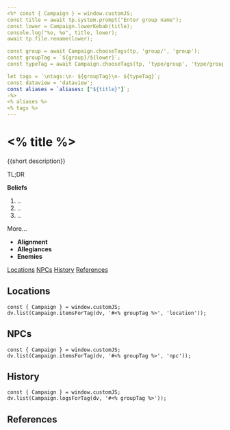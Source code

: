 ```yaml
---
<%* const { Campaign } = window.customJS;
const title = await tp.system.prompt("Enter group name");
const lower = Campaign.lowerKebab(title);
console.log("%o, %o", title, lower);
await tp.file.rename(lower);

const group = await Campaign.chooseTags(tp, 'group/', 'group');
const groupTag = `${group}/${lower}`;
const typeTag = await Campaign.chooseTags(tp, 'type/group', 'type/group');

let tags = `\ntags:\n- ${groupTag}\n- ${typeTag}`;
const dataview = 'dataview';
const aliases = `aliases: ["${title}"]`;
-%>
<% aliases %>
<% tags %>
---
```

# <% title %>
<span class="subhead">{{short description}}</span>

TL;DR 

**Beliefs**

1. ..
2. ..
3. ..

More...

- **Alignment** 
- **Allegiances** 
- **Enemies** 


<span class="nav">[Locations](#Locations) [NPCs](#NPCs) [History](#History) [References](#References)</span>

## Locations

```<% dataview %>js
const { Campaign } = window.customJS;
dv.list(Campaign.itemsForTag(dv, '#<% groupTag %>', 'location'));
```

## NPCs

```<% dataview %>js
const { Campaign } = window.customJS;
dv.list(Campaign.itemsForTag(dv, '#<% groupTag %>', 'npc'));
```

## History

```<% dataview %>js
const { Campaign } = window.customJS;
dv.list(Campaign.logsForTag(dv, '#<% groupTag %>'));
```

## References

